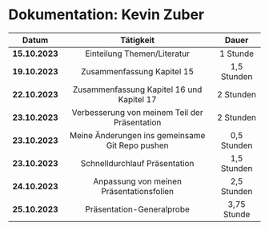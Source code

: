 # Dokumentation: Kevin Zuber

|     Datum      |                    Tätigkeit                    |    Dauer    |
|:--------------:|:-----------------------------------------------:|:-----------:|
| **15.10.2023** |           Einteilung Themen/Literatur           |  1 Stunde   | 
| **19.10.2023** |           Zusammenfassung Kapitel 15            | 1,5 Stunden | 
| **22.10.2023** |    Zusammenfassung Kapitel 16 und Kapitel 17    |  2 Stunden  | 
| **23.10.2023** |  Verbesserung von meinem Teil der Präsentation  |  2 Stunden  |
| **23.10.2023** | Meine Änderungen ins gemeinsame Git Repo pushen | 0,5 Stunden |
| **23.10.2023** |          Schnelldurchlauf Präsentation          | 1,5 Stunden |
| **24.10.2023** |    Anpassung von meinen Präsentationsfolien     | 2,5 Stunden | 
| **25.10.2023** |            Präsentation-Generalprobe            | 3,75 Stunde | 

